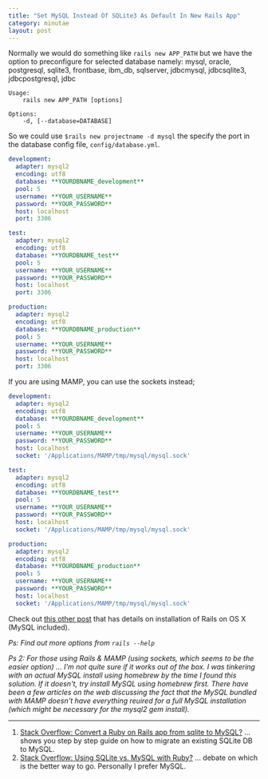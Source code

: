 ```yaml
---
title: "Set MySQL Instead Of SQLite3 As Default In New Rails App"
category: minutae
layout: post
---
```


Normally we would do something like `rails new APP_PATH` but we have the option
to preconfigure for selected database namely: mysql, oracle, postgresql,
sqlite3, frontbase, ibm_db, sqlserver, jdbcmysql, jdbcsqlite3, jdbcpostgresql,
jdbc

```text
Usage:
    rails new APP_PATH [options]

Options:
    -d, [--database=DATABASE]
```

So we could use `$rails new projectname -d mysql` the specify the port in the
database config file, `config/database.yml`.

```yaml
development:
  adapter: mysql2
  encoding: utf8
  database: **YOURDBNAME_development**
  pool: 5
  username: **YOUR_USERNAME**
  password: **YOUR_PASSWORD**
  host: localhost
  port: 3306

test:
  adapter: mysql2
  encoding: utf8
  database: **YOURDBNAME_test**
  pool: 5
  username: **YOUR_USERNAME**
  password: **YOUR_PASSWORD**
  host: localhost
  port: 3306

production:
  adapter: mysql2
  encoding: utf8
  database: **YOURDBNAME_production**
  pool: 5
  username: **YOUR_USERNAME**
  password: **YOUR_PASSWORD**
  host: localhost
  port: 3306
```

If you are using MAMP, you can use the sockets instead;

```yaml
development:
  adapter: mysql2
  encoding: utf8
  database: **YOURDBNAME_development**
  pool: 5
  username: **YOUR_USERNAME**
  password: **YOUR_PASSWORD**
  host: localhost
  socket: '/Applications/MAMP/tmp/mysql/mysql.sock'

test:
  adapter: mysql2
  encoding: utf8
  database: **YOURDBNAME_test**
  pool: 5
  username: **YOUR_USERNAME**
  password: **YOUR_PASSWORD**
  host: localhost
  socket: '/Applications/MAMP/tmp/mysql/mysql.sock'

production:
  adapter: mysql2
  encoding: utf8
  database: **YOURDBNAME_production**
  pool: 5
  username: **YOUR_USERNAME**
  password: **YOUR_PASSWORD**
  host: localhost
  socket: '/Applications/MAMP/tmp/mysql/mysql.sock'
```

Check out [this other post][3] that has details on installation of Rails on OS X
(MySQL included).

_Ps: Find out more options from `rails --help`_

_Ps 2: For those using Rails & MAMP (using sockets, which seems to be the easier
option) ... I'm not quite sure if it works out of the box. I was tinkering with
an actual MySQL install using homebrew by the time I found this solution. If it
doesn't, try install MySQL using homebrew first. There have been a few articles
on the web discussing the fact that the MySQL bundled with MAMP doesn't have
everything reuired for a full MySQL installation (which might be necessary for
the mysql2 gem install)._

---

1. [Stack Overflow: Convert a Ruby on Rails app from sqlite to MySQL?][1] ... shows you step by step guide on how to migrate an existing SQLite DB to MySQL.
2. [Stack Overflow: Using SQLite vs. MySQL with Ruby?][2] ... debate on which is the better way to go. Personally I prefer MySQL.

[1]: http://stackoverflow.com/questions/1670154/convert-a-ruby-on-rails-app-from-sqlite-to-mysql
[2]: http://stackoverflow.com/questions/5781482/using-sqlite-vs-mysql-with-ruby
[3]: /minutae/2013/07/rails-on-osx/
